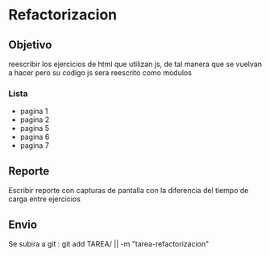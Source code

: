 # Refactorizacion

## Objetivo 

reescribir los ejercicios de html que utilizan js, de tal manera que se vuelvan a hacer pero su codigo js sera reescrito como modulos

### Lista

- pagina 1
- pagina 2
- pagina 5
- pagina 6
- pagina 7

## Reporte

Escribir reporte con capturas de pantalla con la diferencia del tiempo de carga entre ejercicios

## Envio 

Se subira a git : git add TAREA/ || -m "tarea-refactorizacion" 